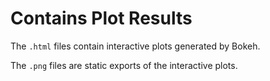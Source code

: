 # Contains Plot Results
The `.html` files contain interactive plots generated by Bokeh.

The `.png` files are static exports of the interactive plots.
